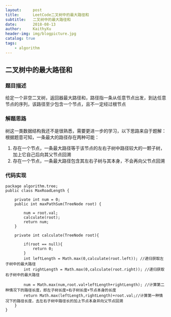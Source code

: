 ```yaml
---
layout:     post
title:      LeetCode二叉树中的最大路径和
subtitle:   二叉树中的最大路径和
date:       2018-08-13
author:     KaithyXu
header-img: img/blogpicture.jpg
catalog: true
tags:
    - algorithm
---
```


## 二叉树中的最大路径和

### 题目描述
给定一个非空二叉树，返回器最大路径和，路径指一条从任意节点出发，到达任意节点的序列，该路径至少包含一个节点，且不一定经过根节点

### 解题思路

树这一类数据结构我还不是很熟悉，需要更进一步的学习，以下思路来自于题解：
根据题意可知，一条最大的路径存在两种可能：
1. 存在一个节点，一条最大路径等于该节点的左右子树中路径较大的一颗子树，加上它自己后向其父节点回溯
2. 存在一个节点，一条最大路径包含其左右子树与其本身，不会再向父节点回溯

### 代码实现

```
package algorithm.tree;
public class MaxRoadLength {

    private int num = 0;
    public int maxPathSum(TreeNode root) {

        num = root.val;
        calculate(root);
        return num;
    }

    private int calculate(TreeNode root){

        if(root == null){
            return 0;
        }
        int leftLength = Math.max(0,calculate(root.left)); //递归获取左子树中的最大路径
        int rightLength = Math.max(0,calculate(root.right)); //递归获取右子树中的最大路径

        num = Math.max(num,root.val+leftLength+rightLength); //计算第二种情况下的路径长度，即左子树长度+右子树长度+节点本身的长度
        return Math.max(leftLength,rightLength)+root.val;//计算第一种情况下的路径长度，去左右子树中路径长的加上节点本身并向父节点回溯
    }
}
```
